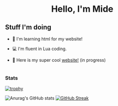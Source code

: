 <h1 align="center">Hello, I'm Mide
</h1>

## Stuff I'm doing

- 📙 I'm learning html for my website! 

- 💻 I'm fluent in Lua coding.

- 🚧 Here is my super cool [website!](https://crazygird.github.io) (in progress)
  </br>
  </br>
  
### Stats

[![trophy](https://github-profile-trophy.vercel.app/?username=Crazygird)](https://github.com/ryo-ma/github-profile-trophy)

![Anurag's GitHub stats](https://github-readme-stats.vercel.app/api?username=Crazygird&show_icons=true&theme=dark) [![GitHub Streak](https://github-readme-streak-stats.herokuapp.com?user=Crazygird&theme=dark&hide_border=true&date_format=M%20j%5B%2C%20Y%5D)](https://git.io/streak-stats)
